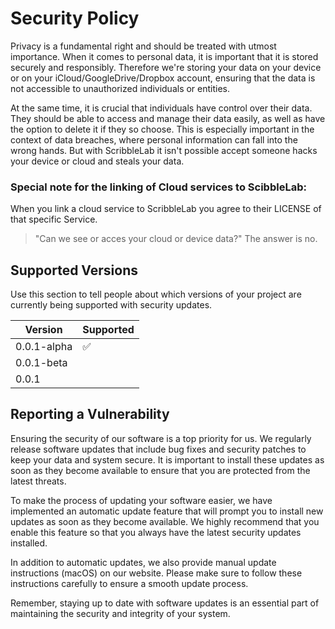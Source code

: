 # Security Policy

Privacy is a fundamental right and should be treated with utmost importance. When it comes to personal data, it is important that it is stored securely and responsibly. 
Therefore we're storing your data on your device or on your iCloud/GoogleDrive/Dropbox account, ensuring that the data is not accessible to unauthorized individuals or entities.

At the same time, it is crucial that individuals have control over their data. They should be able to access and manage their data easily, 
as well as have the option to delete it if they so choose. This is especially important in the context of data breaches, 
where personal information can fall into the wrong hands. But with ScribbleLab it isn't possible accept someone hacks your device or cloud and steals your data.

### Special note for the linking of Cloud services to ScibbleLab:
When you link a cloud service to ScribbleLab you agree to their LICENSE of that specific Service. 

> "Can we see or acces your cloud or device data?"
The answer is no. 

## Supported Versions

Use this section to tell people about which versions of your project are
currently being supported with security updates.

| Version       | Supported          |
| -------       | ------------------ |
| 0.0.1-alpha   | :white_check_mark: | <!-- :x: --> <!-- :white_check_mark: -->
| 0.0.1-beta    |                    | <!-- :x: --> <!-- :white_check_mark: -->
| 0.0.1         |                    | <!-- :x: --> <!-- :white_check_mark: -->

## Reporting a Vulnerability

Ensuring the security of our software is a top priority for us. We regularly release software updates that include bug fixes and security 
patches to keep your data and system secure. It is important to install these updates as soon as they become available to ensure that 
you are protected from the latest threats.

To make the process of updating your software easier, we have implemented an automatic update feature that will prompt you 
to install new updates as soon as they become available. We highly recommend that you enable this feature so that you 
always have the latest security updates installed.

In addition to automatic updates, we also provide manual update instructions (macOS) on our website. Please make sure to follow these 
instructions carefully to ensure a smooth update process.

Remember, staying up to date with software updates is an essential part of maintaining the security and integrity of your system.
